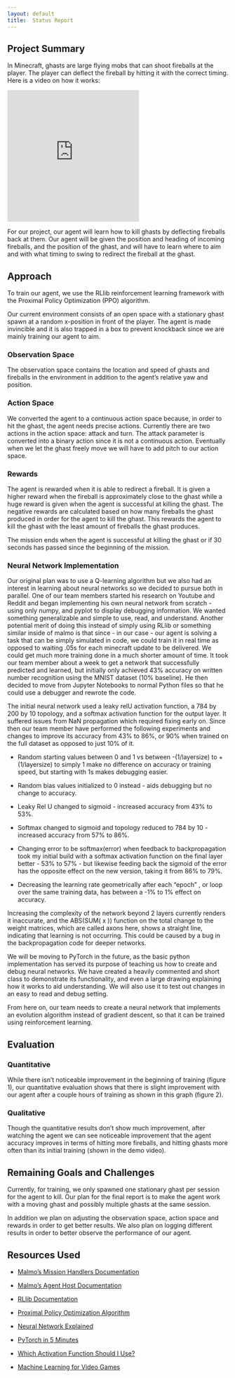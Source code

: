 ```yaml
---
layout: default
title:  Status Report
---
```


## Project Summary

In Minecraft, ghasts are large flying mobs that can shoot fireballs at the player. The player can deflect the fireball by hitting it with the correct timing. Here is a video on how it works:

<iframe class="youtube" height="300" src="https://www.youtube.com/embed/sMioimZS_gY" frameborder="0" allow="accelerometer; autoplay; clipboard-write; encrypted-media; gyroscope; picture-in-picture" allowfullscreen></iframe>

For our project, our agent will learn how to kill ghasts by deflecting fireballs back at them. Our agent will be given the position and heading of incoming fireballs, and the position of the ghast, and will have to learn where to aim and with what timing to swing to redirect the fireball at the ghast.

## Approach

To train our agent, we use the RLlib reinforcement learning framework with the Proximal Policy Optimization (PPO) algorithm.

Our current environment consists of an open space with a stationary ghast spawn at a random x-position in front of the player. The agent is made invincible and it is also trapped in a box to prevent knockback since we are mainly training our agent to aim.

### Observation Space

The observation space contains the location and speed of ghasts and fireballs in the environment in addition to the agent’s relative yaw and position.

### Action Space

We converted the agent to a continuous action space because, in order to hit the ghast, the agent needs precise actions. Currently there are two actions in the action space: attack and turn. The attack parameter is converted into a binary action since it is not a continuous action. Eventually when we let the ghast freely move we will have to add pitch to our action space.

### Rewards

The agent is rewarded when it is able to redirect a fireball. It is given a higher reward when the fireball is approximately close to the ghast while a huge reward is given when the agent is successful at killing the ghast. The negative rewards are calculated based on how many fireballs the ghast produced in order for the agent to kill the ghast. This rewards the agent to kill the ghast with the least amount of fireballs the ghast produces.

The mission ends when the agent is successful at killing the ghast or if 30 seconds has passed since the beginning of the mission.

### Neural Network Implementation

Our original plan was to use a Q-learning algorithm but we also had an interest in learning about neural networks so we decided to pursue both in parallel. One of our team members started his research on Youtube and Reddit and began implementing his own neural network from scratch - using only numpy, and pyplot to display debugging information. We wanted something generalizable and simple to use, read, and understand. Another potential merit of doing this instead of simply using RLlib or something similar inside of malmo is that since - in our case - our agent is solving a task that can be simply simulated in code, we could train it in real time as opposed to waiting .05s for each minecraft update to be delivered. We could get much more training done in a much shorter amount of time. It took our team member about a week to get a network that successfully predicted and learned, but initially only achieved 43% accuracy on written number recognition using the MNIST dataset (10% baseline).  He then decided to move from Jupyter Notebooks to normal Python files so that he could use a debugger and rewrote the code.

The initial neural network used a leaky relU activation function, a 784 by 200 by 10 topology, and a softmax activation function for the output layer. It suffered issues from NaN propagation which required fixing early on. Since then our team member have performed the following experiments and changes to improve its accuracy from 43% to 86%, or 90% when trained on the full dataset as opposed to just 10% of it. 

* Random starting values between 0 and 1 vs between -(1/layersize) to +(1/layersize) to simply 1 make no difference on accuracy or training speed, but starting with 1s makes debugging easier.

* Random bias values initialized to 0 instead - aids debugging but no change to accuracy.

* Leaky Rel U changed to sigmoid  - increased accuracy from 43% to 53%.

* Softmax changed to sigmoid and topology reduced to 784 by 10 - increased accuracy from 57% to 86%.

* Changing error to be softmax(error) when feedback to backpropagation took my initial build with a softmax activation function on the final layer better - 53% to 57% - but likewise feeding back the sigmoid of the error has the opposite effect on the new version, taking it from 86% to 79%.

* Decreasing the learning rate geometrically after each “epoch” , or loop over the same training data, has between a -1% to 1% effect on accuracy.

Increasing the complexity of the network beyond 2 layers currently renders it inaccurate, and the ABS(SUM( x )) function on the total change to the weight matrices, which are called axons here, shows a straight line, indicating that learning is not occurring. This could be caused by a bug in the backpropagation code for deeper networks.

We will be moving to PyTorch in the future, as the basic python implementation has served its purpose of teaching us how to create and debug neural networks. We have created a heavily commented and short class to demonstrate its functionality, and even a large drawing explaining how it works to aid understanding. We will also use it to test out changes in an easy to read and debug setting. 

From here on, our team needs to create a neural network that implements an evolution algorithm instead of gradient descent, so that it can be trained using reinforcement learning. 

## Evaluation

### Quantitative

While there isn’t noticeable improvement in the beginning of training (figure 1), our quantitative evaluation shows that there is slight improvement with our agent after a couple hours of training as shown in this graph (figure 2).

### Qualitative

Though the quantitative results don’t show much improvement, after watching the agent we can see noticeable improvement that the agent accuracy improves in terms of hitting more fireballs, and hitting ghasts more often than its initial training (shown in the demo video).

## Remaining Goals and Challenges

Currently, for training, we only spawned one stationary ghast per session for the agent to kill. Our plan for the final report is to make the agent work with a moving ghast and possibly multiple ghasts at the same session.

In addition we plan on adjusting the observation space, action space and rewards in order to get better results. We also plan on logging different results in order to better observe the performance of our agent.

## Resources Used

* [Malmo’s Mission Handlers Documentation](https://microsoft.github.io/malmo/0.14.0/Schemas/MissionHandlers.html)

* [Malmo’s Agent Host Documentation](https://microsoft.github.io/malmo/0.14.0/Documentation/classmalmo_1_1_agent_host.html)

* [RLlib Documentation](https://docs.ray.io/en/releases-0.8.1/rllib-algorithms.html)

* [Proximal Policy Optimization Algorithm](https://arxiv.org/abs/1707.06347)

* [Neural Network Explained](https://www.youtube.com/watch?v=9RN2Wr8xvro&list=PL-nR3Zo5zPQvaNGqElO9-N-1z-4N94qBi&index=1)

* [PyTorch in 5 Minutes](https://www.youtube.com/watch?v=nbJ-2G2GXL0&list=PL-nR3Zo5zPQvaNGqElO9-N-1z-4N94qBi&index=1)

* [Which Activation Function Should I Use?](https://www.youtube.com/watch?v=-7scQpJT7uo&list=PL-nR3Zo5zPQvaNGqElO9-N-1z-4N94qBi&index=4)

* [Machine Learning for Video Games](https://www.youtube.com/watch?v=qv6UVOQ0F44&list=PL-nR3Zo5zPQvaNGqElO9-N-1z-4N94qBi&index=3)
